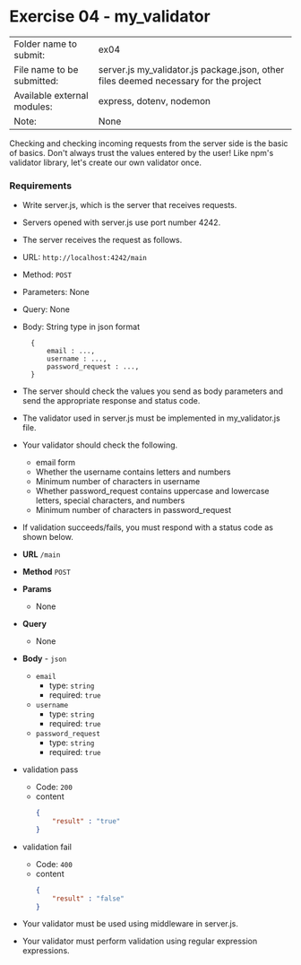 # Exercise 04 - my_validator

| | |
| :--------------------| --------------------------------------- |
| Folder name to submit: | ex04 |
| File name to be submitted: | server.js my_validator.js package.json, other files deemed necessary for the project |
| Available external modules: | express, dotenv, nodemon |
| Note: | None |


Checking and checking incoming requests from the server side is the basic of basics. Don't always trust the values ​​entered by the user!
Like npm's validator library, let's create our own validator once.


### Requirements


- Write server.js, which is the server that receives requests.
- Servers opened with server.js use port number 4242.
- The server receives the request as follows.

- URL: `http://localhost:4242/main`
- Method: `POST`
- Parameters: None
- Query: None
- Body: String type in json format
  ```
	{
		email : ...,
		username : ...,
		password_request : ...,
	}
  ```

- The server should check the values ​​you send as body parameters and send the appropriate response and status code.
- The validator used in server.js must be implemented in my_validator.js file.
- Your validator should check the following.
	- email form
	- Whether the username contains letters and numbers
	- Minimum number of characters in username
	- Whether password_request contains uppercase and lowercase letters, special characters, and numbers
	- Minimum number of characters in password_request
- If validation succeeds/fails, you must respond with a status code as shown below.

- **URL**
  `/main`
- **Method**
  `POST`
- **Params**
  - None
- **Query**
  - None
- **Body** - `json`
  - `email`
    - type: `string`
    - required: `true`
  - `username`
    - type: `string`
    - required: `true`
  - `password_request`
    - type: `string`
    - required: `true`
- validation pass
  - Code: `200`
  - content
    ```json
    {
		"result" : "true"
    }
    ```
- validation fail
  - Code: `400`
  - content
    ```json
    {
		"result" : "false"
    }
    ```
	
- Your validator must be used using middleware in server.js.
- Your validator must perform validation using regular expression expressions.